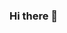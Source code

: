 ### Hi there 👋

<!--
**CityIsBetter/CityIsBetter** is a ✨ _special_ ✨ repository because its `README.md` (this file) appears on your GitHub profile.

Hi, I'm Mahesh Paul - a CS student, who loves to work on techy stuffs.

- I'm still a newbie to coding
- trying my best to learn more about coding

### My Commits
[![GitHub Streak](https://github-readme-streak-stats.herokuapp.com?user=CityIsBetter&theme=tokyonight&mode=weekly&background=000000C6)](https://git.io/streak-stats)
